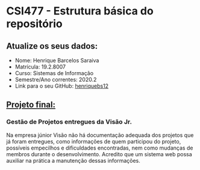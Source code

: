 # CSI477 - Estrutura básica do repositório

## Atualize os seus dados:

- Nome: Henrique Barcelos Saraiva
- Matrícula: 19.2.8007
- Curso: Sistemas de Informação 
- Semestre/Ano correntes: 2020.2
- Link para o seu GitHub: [henriquebs12](https://github.com/henriquebs12)

## [Projeto final:](./Projeto/README.md) 

### Gestão de Projetos entregues da Visão Jr.

Na empresa júnior Visão não há documentação adequada dos projetos que já foram entregues, como informações de quem participou do projeto, possíveis empecilhos e dificuldades encontradas, nem como mudanças de membros durante o desenvolvimento. Acredito que um sistema web possa auxiliar na prática a manutenção dessas informações.
